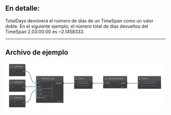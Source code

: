 ## En detalle:
TotalDays devolverá el número de días de un TimeSpan como un valor doble. En el siguiente ejemplo, el número total de días devueltos del TimeSpan 2.03:00:00 es ~2.1458333.
___
## Archivo de ejemplo

![TotalDays](./DSCore.TimeSpan.TotalDays_img.jpg)

